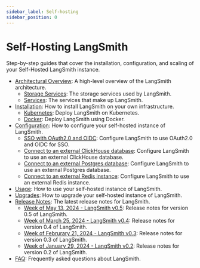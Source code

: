 ```yaml
---
sidebar_label: Self-hosting
sidebar_position: 0
---
```


# Self-Hosting LangSmith

Step-by-step guides that cover the installation, configuration, and scaling of your Self-Hosted LangSmith instance.

- [Architectural Overview](./self_hosting/architectural_overview): A high-level overview of the LangSmith architecture.
  - [Storage Services](./self_hosting/architectural_overview#datastores): The storage services used by LangSmith.
  - [Services](./self_hosting/architectural_overview#services): The services that make up LangSmith.
- [Installation](./self_hosting/installation): How to install LangSmith on your own infrastructure.
  - [Kubernetes](./self_hosting/installation/kubernetes): Deploy LangSmith on Kubernetes.
  - [Docker](./self_hosting/installation/docker): Deploy LangSmith using Docker.
- [Configuration](./self_hosting/configuration): How to configure your self-hosted instance of LangSmith.
  - [SSO with OAuth2.0 and OIDC](./self_hosting/configuration/sso): Configure LangSmith to use OAuth2.0 and OIDC for SSO.
  - [Connect to an external ClickHouse database](./self_hosting/configuration/external_clickhouse): Configure LangSmith to use an external ClickHouse database.
  - [Connect to an external Postgres database](./self_hosting/configuration/external_postgres): Configure LangSmith to use an external Postgres database.
  - [Connect to an external Redis instance](./self_hosting/configuration/external_redis): Configure LangSmith to use an external Redis instance.
- [Usage](./self_hosting/usage): How to use your self-hosted instance of LangSmith.
- [Upgrades](./self_hosting/upgrades): How to upgrade your self-hosted instance of LangSmith.
- [Release Notes](./self_hosting/release_notes): The latest release notes for LangSmith.
  - [Week of May 13, 2024 - LangSmith v0.5](./self_hosting/release_notes#week-of-may-13-2024---langsmith-v05): Release notes for version 0.5 of LangSmith.
  - [Week of March 25, 2024 - LangSmith v0.4](./self_hosting/release_notes#week-of-march-25-2024---langsmith-v04): Release notes for version 0.4 of LangSmith.
  - [Week of Februrary 21, 2024 - LangSmith v0.3](./self_hosting/release_notes#week-of-february-21-2024---langsmith-v03): Release notes for version 0.3 of LangSmith.
  - [Week of January 29, 2024 - LangSmith v0.2](./self_hosting/release_notes#week-of-january-29-2024---langsmith-v02): Release notes for version 0.2 of LangSmith.
- [FAQ](./self_hosting/faq): Frequently asked questions about LangSmith.
